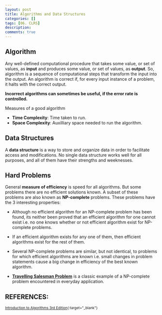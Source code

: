 ```yaml
---
layout: post
title: Algorithms and Data Structures
categories: []
tags: [06. CLRS]
description:
comments: true
---
```


## Algorithm

Any well-defined computational procedure that takes some value, or set of values, as **input** and produces some value, or set of values, as **output**. So, algorithm is a sequence of computational steps that transform the input into the output. An algorithm is correct if, for every input instance of a problem, it halts with the correct output.

**Incorrect algorithms can sometimes be useful, if the error rate is controlled.**

Measures of a good algorithm
* **Time Complexity**: Time taken to run.
* **Space Complexity**: Auxilliary space needed to run the algorithm.

## Data Structures

A **data structure** is a way to store and organize data in order to facilitate access and modifications. No single data structure works well for all purposes, and all of them have their strengths and weeknesses.

## Hard Problems

General **measure of efficiency** is speed for all algorithms. But some problems there are no efficient solutions known. A subset of these problems are also known as **NP-complete** problems. These problems have the 3 interesting properties:

* Although no efficient algorithm for an NP-complete problem has been found, its neither been proved that an efficient algorithm for one cannot exist i.e. no one knows whether or not efficient algorithm exist for NP-complete problems.

* If an efficient algorithm exists for any one of them, then efficient algorithms exist for the rest of them.

* Several NP-complete problems are similar, but not identical, to problems for which efficient algorithms are known i.e. small changes in problem statements cause a big change in efficiency of the best known algorithm.

* [**Travelling Salesman Problem**](https://www.google.co.in/url?sa=t&rct=j&q=&esrc=s&source=web&cd=3&ved=0ahUKEwiZ9d7C8IPVAhUDQo8KHTx0ALQQFggvMAI&url=https%3A%2F%2Fen.wikipedia.org%2Fwiki%2FTravelling_salesman_problem&usg=AFQjCNHHeqQL_wgjok2-NTUVuoNOORofXw) is a classic example of a NP-complete problem encountered in everyday application.

## REFERENCES:

<small>[Introduction to Algorithms 3rd Edition](https://web.njit.edu/~wl256/download/cs610/Introduction-to-algorithm-3rdEdition.pdf){:target="_blank"}</small>